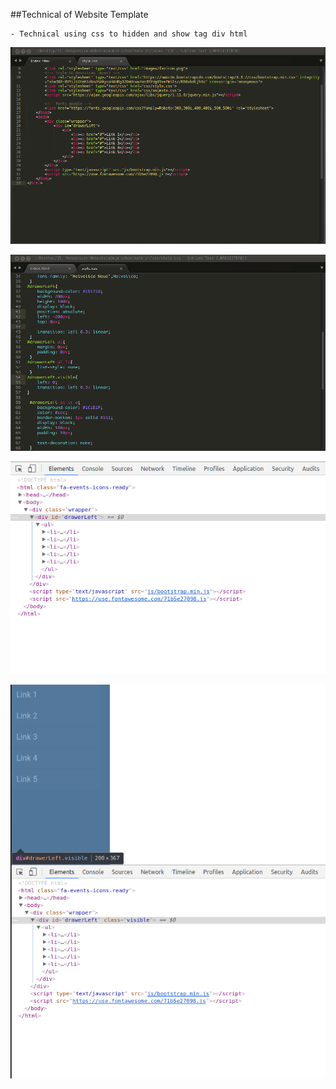 ##Technical of Website Template

    - Technical using css to hidden and show tag div html
<p align="center">
    <img src="https://github.com/danisluis3/15.-Responsive-Website/blob/version6/1.png">
</p>
<p align="center">
    <img src="https://github.com/danisluis3/15.-Responsive-Website/blob/version6/2.png">
</p>
<p align="center">
    <img src="https://github.com/danisluis3/15.-Responsive-Website/blob/version6/3.png">
</p>
<p align="center">
    <img src="https://github.com/danisluis3/15.-Responsive-Website/blob/version6/4.png">
</p>
